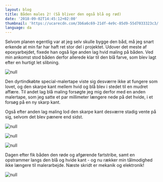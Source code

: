 ```yaml
---
layout: blog
title: Båden males 2! (Så bliver den også blå og rød)
date: '2018-09-02T14:45:12+02:00'
thumbnail: 'https://ucarecdn.com/3b6a6c69-21df-4e9c-85d9-55d7033323c3/'
language: da
---
```

Selvom planen egentlig var at jeg selv skulle bygge den båd, må jeg snart erkende at min far har haft ret stor del i projektet. Udover det meste af epoxyarbejdet, fixede han også lige anden lag hvid maling på båden. Ved min ankomst stod båden derfor allerede klar til den blå farve, som blev lagt efter en hurtigt let slibning.

![null](https://ucarecdn.com/3858762c-d353-4b03-a2f6-088faeef9379/)

Den dyrtindkøbte special-malertape viste sig desværre ikke at fungere som lovet, og den skarpe kant mellem hvid og blå blev i stedet til en mudret affære. Til andet lag blå maling forsøgte jeg mig derfor med en anden malertape, som jeg satte et par millimeter længere nede på det hvide, i et forsøg på en ny skarp kant.

Også efter anden lag maling lod den skarpe kant  desværre stadig vente på sig, selvom det blev pænere end sidst. 

![null](https://ucarecdn.com/8dac94c9-b79e-4beb-85ce-75795e49cbce/)

![null](https://ucarecdn.com/dcd54bf8-8bee-4fd0-b6f1-8fd211550e5a/img_0357.png)

![null](https://ucarecdn.com/3b6a6c69-21df-4e9c-85d9-55d7033323c3/)

Dagen efter fik båden den røde og afgørende fartstribe, samt en opstrammer langs den blå og hvide kant - og nu rækker min tålmodighed ikke længere til malerarbejde. Næste skridt er mekanik og elektronik!

![null](https://ucarecdn.com/4bab3cc1-43b6-4e64-b4ef-47b26e8ea077/)
